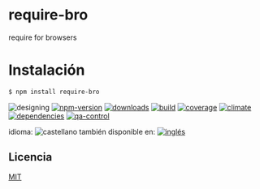 <!--multilang v0 es:LEEME.md en:README.md -->
# require-bro
require for browsers

<!--lang:es-->
# Instalación
<!--lang:en--]
# Install
[!--lang:*-->
```sh
$ npm install require-bro
```

<!-- cucardas -->
![designing](https://img.shields.io/badge/stability-designing-red.svg)
[![npm-version](https://img.shields.io/npm/v/require-bro.svg)](https://npmjs.org/package/require-bro)
[![downloads](https://img.shields.io/npm/dm/require-bro.svg)](https://npmjs.org/package/require-bro)
[![build](https://img.shields.io/travis/codenautas/require-bro/master.svg)](https://travis-ci.org/codenautas/require-bro)
[![coverage](https://img.shields.io/coveralls/codenautas/require-bro/master.svg)](https://coveralls.io/r/codenautas/require-bro)
[![climate](https://img.shields.io/codeclimate/github/codenautas/require-bro.svg)](https://codeclimate.com/github/codenautas/require-bro)
[![dependencies](https://img.shields.io/david/codenautas/require-bro.svg)](https://david-dm.org/codenautas/require-bro)
[![qa-control](http://codenautas.com/github/codenautas/require-bro.svg)](http://codenautas.com/github/codenautas/require-bro)


<!--multilang buttons-->

idioma: ![castellano](https://raw.githubusercontent.com/codenautas/multilang/master/img/lang-es.png)
también disponible en:
[![inglés](https://raw.githubusercontent.com/codenautas/multilang/master/img/lang-en.png)](README.md)

<!--lang:es-->
## Licencia
<!--lang:en--]
## License
[!--lang:*-->

[MIT](LICENSE)

